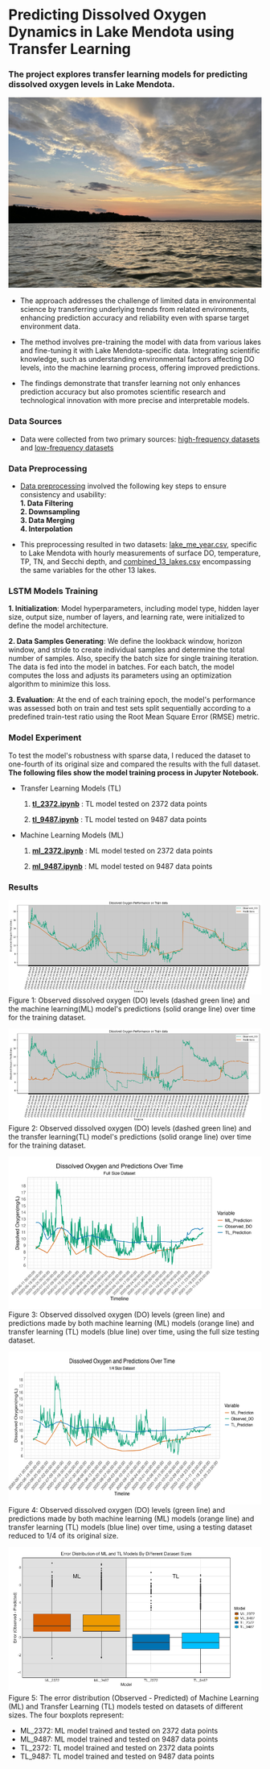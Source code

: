 # Predicting Dissolved Oxygen Dynamics in Lake Mendota using Transfer Learning
### The project explores transfer learning models for predicting dissolved oxygen levels in Lake Mendota. 
![lake mendota](./images/IMG_3365.jpg)
- The approach addresses the challenge of limited data in environmental science by transferring underlying trends from related environments, enhancing prediction accuracy and reliability even with sparse target environment data. 

- The method involves pre-training the model with data from various lakes and fine-tuning it with Lake Mendota-specific data. Integrating scientific knowledge, such as understanding environmental factors affecting DO levels, into the machine learning process, offering improved predictions. 

- The findings demonstrate that transfer learning not only enhances prediction accuracy but also promotes scientific research and technological innovation with more precise and interpretable models.

### Data Sources
-  Data were collected from two primary sources: [high-frequency datasets](https://drive.google.com/drive/folders/1SzX_l1dh_bPDzhLVMQ3JXg4JciRa8Ca3?usp=drive_link) and [low-frequency datasets](https://drive.google.com/drive/folders/1NQlAPDdyQ6qlAD4XcJvFIkxsWLLUrEHr?usp=drive_link)

### Data Preprocessing
- [Data preprocessing](./20_lakes_data.Rmd) involved the following key steps to ensure consistency and usability:  
  **1. Data Filtering**  
  **2. Downsampling**  
  **3. Data Merging**  
  **4. Interpolation**  
 
- This preprocessing resulted in two datasets: [lake_me_year.csv](./lakes21_parquet/lake_me_year.csv), specific to Lake Mendota with hourly measurements of surface DO, temperature, TP, TN, and Secchi depth, and [combined_13_lakes.csv](./lakes21_parquet/combined_13_lakes.csv) encompassing the same variables for the other 13 lakes.

### LSTM Models Training
  **1.	Initialization**: Model hyperparameters, including model type, hidden layer size, output size, number of layers, and learning rate, were initialized to define the model architecture.
  
  **2.	Data Samples Generating**: We define the lookback window, horizon window, and stride to create individual samples and determine the total number of samples. Also, specify the batch size for single training iteration. The data is fed into the model in batches. For each batch, the model computes the loss and adjusts its parameters using an optimization algorithm to minimize this loss.
 	
  **3.  Evaluation**: At the end of each training epoch, the model's performance was assessed both on train and test sets split sequentially according to a predefined train-test ratio using the Root Mean Square Error (RMSE) metric.

### Model Experiment

To test the model's robustness with sparse data, I reduced the dataset to one-fourth of its original size and compared the results with the full dataset. 
**The following files show the model training process in Jupyter Notebook.**

- Transfer Learning Models (TL)
  1. **[tl_2372.ipynb](./lakes21_parquet/tl_2372.ipynb)** : TL model tested on 2372 data points

  2. **[tl_9487.ipynb](./lakes21_parquet/tl_9487.ipynb)** : TL model tested on 9487 data points


- Machine Learning Models (ML)
  1. **[ml_2372.ipynb](./lakes21_parquet/ml_2372.ipynb)** : ML model tested on 2372 data points

  2. **[ml_9487.ipynb](./lakes21_parquet/ml_9487.ipynb)** : ML model tested on 9487 data points
 
### Results

![ML_training_result](./images/ML_training_result.png)
Figure 1: Observed dissolved oxygen (DO) levels (dashed green line) and the machine learning(ML) model's predictions (solid orange line) over time for the training dataset.

![TL_training_result](./images/TL_training_result.png)
Figure 2: Observed dissolved oxygen (DO) levels (dashed green line) and the transfer learning(TL) model's predictions (solid orange line) over time for the training dataset.

![Testing_full](./images/testing_full.png)
Figure 3: Observed dissolved oxygen (DO) levels (green line) and predictions made by both machine learning (ML) models (orange line) and transfer learning (TL) models (blue line) over time, using the full size testing dataset.

![Testing_onefourth](./images/testing_onefourth.png)
Figure 4: Observed dissolved oxygen (DO) levels (green line) and predictions made by both machine learning (ML) models (orange line) and transfer learning (TL) models (blue line) over time, using a testing dataset reduced to 1/4 of its original size.

![boxplot](./images/boxplot.png)
Figure 5: The error distribution (Observed - Predicted) of Machine Learning (ML) and Transfer Learning (TL) models tested on datasets of different sizes. The four boxplots represent:
 
- ML_2372: ML model trained and tested on 2372 data points
- ML_9487: ML model trained and tested on 9487 data points
- TL_2372: TL model trained and tested on 2372 data points
- TL_9487: TL model trained and tested on 9487 data points





